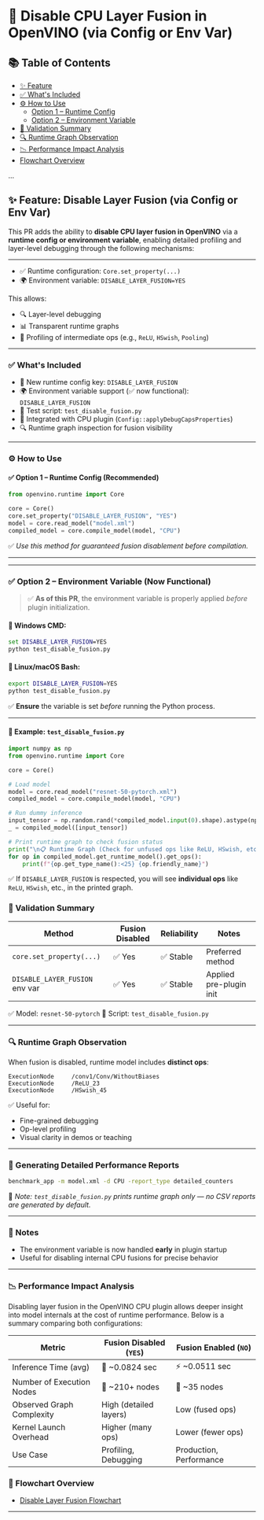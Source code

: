# 🔧 Disable CPU Layer Fusion in OpenVINO (via Config or Env Var)


## 📚 Table of Contents

- [✨ Feature](#-feature-disable-layer-fusion-via-config-or-env-var)
- [✅ What's Included](#-whats-included)
- [⚙️ How to Use](#️-how-to-use)
  - [Option 1 – Runtime Config](#-option-1--runtime-config-recommended)
  - [Option 2 – Environment Variable](#-option-2--environment-variable-now-functional)
- [🧪 Validation Summary](#-validation-summary)
- [🔍 Runtime Graph Observation](#-runtime-graph-observation)
- [📉 Performance Impact Analysis](#-performance-impact-analysis)
- [Flowchart Overview](#-Flowchart-Overview)

...

## ✨ Feature: Disable Layer Fusion (via Config or Env Var)

This PR adds the ability to **disable CPU layer fusion in OpenVINO** via a **runtime config or environment variable**,
enabling detailed profiling and layer-level debugging through the following mechanisms:

---

- ✅ Runtime configuration: `Core.set_property(...)`
- 🌍 Environment variable: `DISABLE_LAYER_FUSION=YES`

This allows:

- 🔍 Layer-level debugging
- 📊 Transparent runtime graphs
- 🧪 Profiling of intermediate ops (e.g., `ReLU`, `HSwish`, `Pooling`)

---

### ✅ What's Included

- 🔑 New runtime config key: `DISABLE_LAYER_FUSION`
- 🌍 Environment variable support (✅ now functional): `DISABLE_LAYER_FUSION`
- 🧪 Test script: `test_disable_fusion.py`
- 🧠 Integrated with CPU plugin (`Config::applyDebugCapsProperties`)
- 🔍 Runtime graph inspection for fusion visibility

---

### ⚙️ How to Use

#### ✅ Option 1 – Runtime Config (Recommended)

```python
from openvino.runtime import Core

core = Core()
core.set_property("DISABLE_LAYER_FUSION", "YES")
model = core.read_model("model.xml")
compiled_model = core.compile_model(model, "CPU")
```

✅ _Use this method for guaranteed fusion disablement before compilation._

---
---

### ✅ Option 2 – Environment Variable (Now Functional)

> ✅ **As of this PR**, the environment variable is properly applied _before_ plugin initialization.

#### 🔧 Windows CMD:

```cmd
set DISABLE_LAYER_FUSION=YES
python test_disable_fusion.py
```

#### 🐧 Linux/macOS Bash:

```bash
export DISABLE_LAYER_FUSION=YES
python test_disable_fusion.py
```

✅ **Ensure** the variable is set _before_ running the Python process.

---

#### 🧪 Example: `test_disable_fusion.py`

```python
import numpy as np
from openvino.runtime import Core

core = Core()

# Load model
model = core.read_model("resnet-50-pytorch.xml")
compiled_model = core.compile_model(model, "CPU")

# Run dummy inference
input_tensor = np.random.rand(*compiled_model.input(0).shape).astype(np.float32)
_ = compiled_model([input_tensor])

# Print runtime graph to check fusion status
print("\n📋 Runtime Graph (Check for unfused ops like ReLU, HSwish, etc.):")
for op in compiled_model.get_runtime_model().get_ops():
    print(f"{op.get_type_name():<25} {op.friendly_name}")
```

✅ If `DISABLE_LAYER_FUSION` is respected, you will see **individual ops** like `ReLU`, `HSwish`, etc., in the printed graph.

### 🧪 Validation Summary

| Method                         | Fusion Disabled | Reliability | Notes                   |
| ------------------------------ | --------------- | ----------- | ----------------------- |
| `core.set_property(...)`       | ✅ Yes          | ✅ Stable   | Preferred method        |
| `DISABLE_LAYER_FUSION` env var | ✅ Yes          | ✅ Stable   | Applied pre-plugin init |

✅ Model: `resnet-50-pytorch`
🧪 Script: `test_disable_fusion.py`

---

### 🔍 Runtime Graph Observation

When fusion is disabled, runtime model includes **distinct ops**:

```
ExecutionNode     /conv1/Conv/WithoutBiases
ExecutionNode     /ReLU_23
ExecutionNode     /HSwish_45
```

✅ Useful for:

- Fine-grained debugging
- Op-level profiling
- Visual clarity in demos or teaching

---

### 📄 Generating Detailed Performance Reports

```bash
benchmark_app -m model.xml -d CPU -report_type detailed_counters
```

📝 _Note: `test_disable_fusion.py` prints runtime graph only — no CSV reports are generated by default._

---

### 🧠 Notes

- The environment variable is now handled **early** in plugin startup
- Useful for disabling internal CPU fusions for precise behavior

---

### 📉 Performance Impact Analysis

Disabling layer fusion in the OpenVINO CPU plugin allows deeper insight into model internals at the cost of runtime performance. Below is a summary comparing both configurations:

| Metric                    | **Fusion Disabled (`YES`)** | **Fusion Enabled (`NO`)** |
| ------------------------- | --------------------------- | ------------------------- |
| Inference Time (avg)      | 🐢 \~0.0824 sec             | ⚡ \~0.0511 sec           |
| Number of Execution Nodes | 🔼 \~210+ nodes             | 🔽 \~35 nodes             |
| Observed Graph Complexity | High (detailed layers)      | Low (fused ops)           |
| Kernel Launch Overhead    | Higher (many ops)           | Lower (fewer ops)         |
| Use Case                  | Profiling, Debugging        | Production, Performance   |

### 🔄 Flowchart Overview

- [Disable Layer Fusion Flowchart](https://drive.google.com/file/d/1PD0Ci7yjWiSB9ydRigIka772qt-dkKLI/view?usp=sharing)

---
